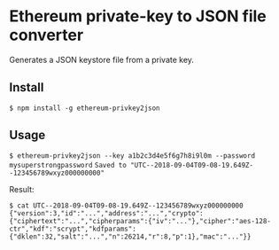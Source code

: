 # Ethereum private-key to JSON file converter

Generates a JSON keystore file from a private key.

## Install

`$ npm install -g ethereum-privkey2json`


## Usage

`$ ethereum-privkey2json --key a1b2c3d4e5f6g7h8i9l0m --password mysuperstrongpassword`
`Saved to "UTC--2018-09-04T09-08-19.649Z--123456789wxyz000000000"`

Result:

`$ cat UTC--2018-09-04T09-08-19.649Z--123456789wxyz000000000`
`{"version":3,"id":"...","address":"...","crypto":{"ciphertext":"...","cipherparams":{"iv":"..."},"cipher":"aes-128-ctr","kdf":"scrypt","kdfparams":{"dklen":32,"salt":"...","n":26214,"r":8,"p":1},"mac":"..."}}`
